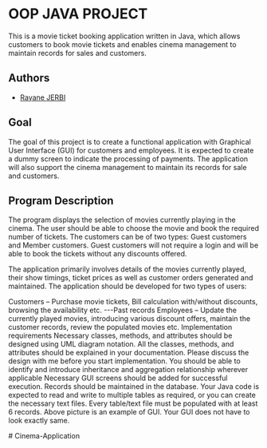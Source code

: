 
# OOP JAVA PROJECT

This is a movie ticket booking application written in Java, which allows customers to book movie tickets and enables cinema management to maintain records for sales and customers.


## Authors

- [Rayane JERBI](https://www.linkedin.com/in/rayane-jerbi/)


## Goal

The goal of this project is to create a functional application with Graphical User Interface (GUI) for customers and employees. It is expected to create a dummy screen to indicate the processing of payments. The application will also support the cinema management to maintain its records for sale and customers.


## Program Description
The program displays the selection of movies currently playing in the cinema. The user should be able to choose the movie and book the required number of tickets. The customers can be of two types: Guest customers and Member customers. Guest customers will not require a login and will be able to book the tickets without any discounts offered.

The application primarily involves details of the movies currently played, their show timings, ticket prices as well as customer orders generated and maintained. The application should be developed for two types of users:

Customers – Purchase movie tickets, Bill calculation with/without discounts, browsing the availability etc.
---Past records
Employees – Update the currently played movies, introducing various discount offers, maintain the customer records, review the populated movies etc.
Implementation requirements
Necessary classes, methods, and attributes should be designed using UML diagram notation. All the classes, methods, and attributes should be explained in your documentation. Please discuss the design with me before you start implementation.
You should be able to identify and introduce inheritance and aggregation relationship wherever applicable
Necessary GUI screens should be added for successful execution.
Records should be maintained in the database. Your Java code is expected to read and write to multiple tables as required, or you can create the necessary text files.
Every table/text file must be populated with at least 6 records.
Above picture is an example of GUI. Your GUI does not have to look exactly same.

#   C i n e m a - A p p l i c a t i o n  
 